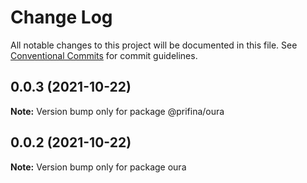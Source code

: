 # Change Log

All notable changes to this project will be documented in this file.
See [Conventional Commits](https://conventionalcommits.org) for commit guidelines.

## 0.0.3 (2021-10-22)

**Note:** Version bump only for package @prifina/oura





## 0.0.2 (2021-10-22)

**Note:** Version bump only for package oura
